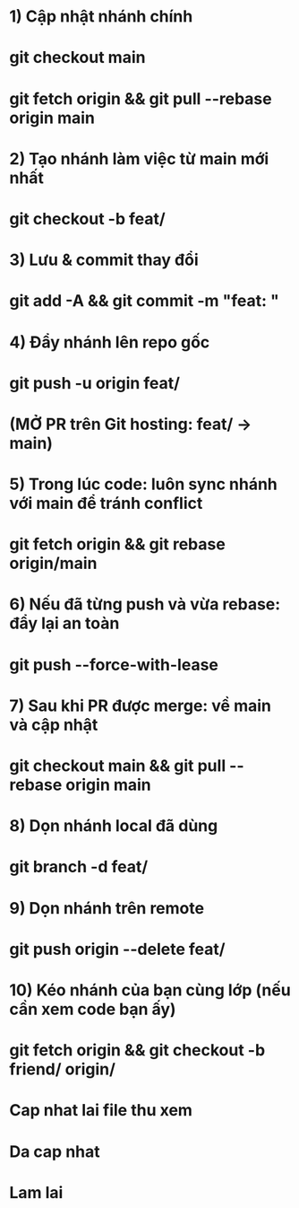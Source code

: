 # 1) Cập nhật nhánh chính

# git checkout main

# git fetch origin && git pull --rebase origin main

# 2) Tạo nhánh làm việc từ main mới nhất

# git checkout -b feat/<mo-ta>

# 3) Lưu & commit thay đổi

# git add -A && git commit -m "feat: <mo-ta>"

# 4) Đẩy nhánh lên repo gốc

# git push -u origin feat/<mo-ta>

# (MỞ PR trên Git hosting: feat/<mo-ta> → main)

# 5) Trong lúc code: luôn sync nhánh với main để tránh conflict

# git fetch origin && git rebase origin/main

# 6) Nếu đã từng push và vừa rebase: đẩy lại an toàn

# git push --force-with-lease

# 7) Sau khi PR được merge: về main và cập nhật

# git checkout main && git pull --rebase origin main

# 8) Dọn nhánh local đã dùng

# git branch -d feat/<mo-ta>

# 9) Dọn nhánh trên remote

# git push origin --delete feat/<mo-ta>

# 10) Kéo nhánh của bạn cùng lớp (nếu cần xem code bạn ấy)

# git fetch origin && git checkout -b friend/<ten-nhanh> origin/<ten-nhanh>

# Cap nhat lai file thu xem

# Da cap nhat

# Lam lai
